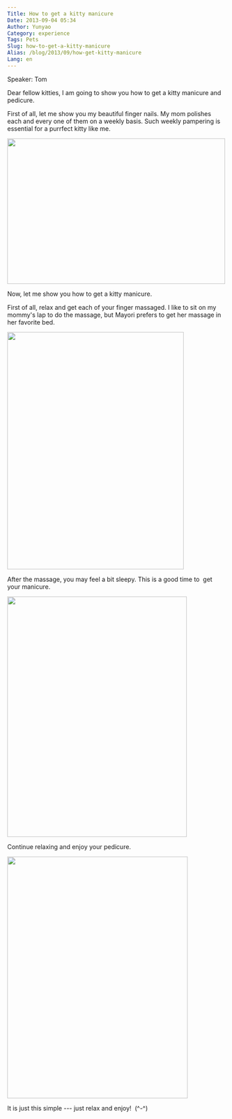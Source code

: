 ```yaml
---
Title: How to get a kitty manicure
Date: 2013-09-04 05:34
Author: Yunyao
Category: experience
Tags: Pets
Slug: how-to-get-a-kitty-manicure
Alias: /blog/2013/09/how-get-kitty-manicure
Lang: en
---
```


Speaker: Tom

Dear fellow kitties, I am going to show you how to get a kitty manicure and pedicure.

First of all, let me show you my beautiful finger nails. My mom polishes each and every one of them on a weekly basis. Such weekly pampering is essential for a purrfect kitty like me.

<img src="https://farm6.static.flickr.com/5155/5899746253_57b0eb9cbc.jpg" width="500" height="333" />

Now, let me show you how to get a kitty manicure.

First of all, relax and get each of your finger massaged. I like to sit on my mommy's lap to do the massage, but Mayori prefers to get her massage in her favorite bed.

<img src="https://farm6.staticflickr.com/5488/9656330736_40e443d125_o.jpg" width="405" height="543" />

After the massage, you may feel a bit sleepy. This is a good time to  get your manicure.

<img src="https://farm8.staticflickr.com/7414/9653082559_2d9b92717f_b.jpg" width="412" height="550" />

Continue relaxing and enjoy your pedicure.

<img src="https://farm6.staticflickr.com/5542/9656317344_cfdd59dac0_b.jpg" width="414" height="553" />

It is just this simple --- just relax and enjoy!  (^-^)
